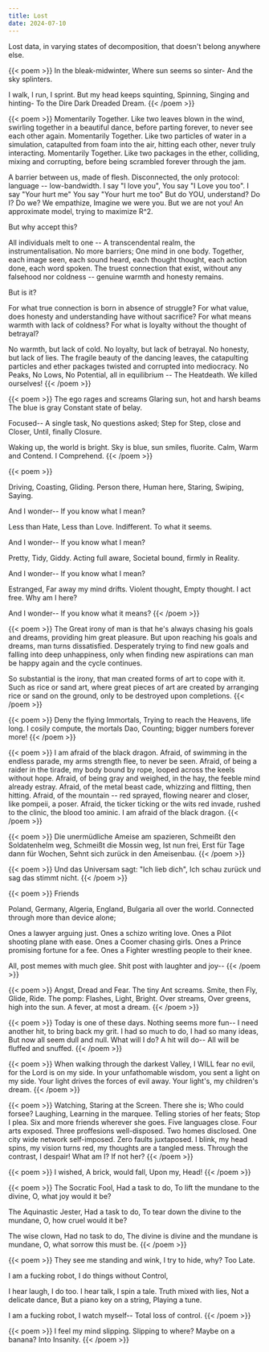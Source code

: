 ```yaml
---
title: Lost
date: 2024-07-10
---
```


Lost data, in varying states of decomposition, that doesn't belong anywhere else.

{{< poem >}}
In the bleak-midwinter,
Where sun seems so sinter-
And the sky splinters.

I walk, I run, I sprint.
But my head keeps squinting,
Spinning, Singing and hinting-
To the Dire Dark Dreaded Dream.
{{< /poem >}}

{{< poem >}}
Momentarily Together. 
    Like two leaves blown in the wind, swirling together in a beautiful dance, before parting forever, to never see each other again.
Momentarily Together. 
    Like two particles of water in a simulation, catapulted from foam into the air, hitting each other, never truly interacting.
Momentarily Together.
    Like two packages in the ether, colliding, mixing and corrupting, before being scrambled forever through the jam.

A barrier between us, made of flesh. 
Disconnected, the only protocol: language -- low-bandwidth.
I say "I love you",
    You say "I Love you too".
I say "Your hurt me"
    You say "Your hurt me too"
But do YOU, understand? Do I? Do we?
We empathize, Imagine we were you. But we are not you! 
An approximate model, trying to maximize R^2.

But why accept this?

All individuals melt to one -- A transcendental realm, the instrumentalisation.
No more barriers; One mind in one body.
Together, each image seen, each sound heard, each thought thought, each action done, each word spoken.
The truest connection that exist, without any falsehood nor coldness -- genuine warmth and honesty remains.

But is it?

For what true connection is born in absence of struggle?
For what value, does honesty and understanding have without sacrifice?
For what means warmth with lack of coldness?
For what is loyalty without the thought of betrayal?

No warmth, but lack of cold.
No loyalty, but lack of betrayal.
No honesty, but lack of lies.
The fragile beauty of the dancing leaves, the catapulting particles and ether packages twisted and corrupted into mediocracy. 
No Peaks, No Lows, No Potential, all in equilibrium -- The Heatdeath. 
We killed ourselves!
{{< /poem >}}

{{< poem >}}
The ego rages and screams
    Glaring sun, hot and harsh beams
        The blue is gray
            Constant state of belay.

Focused-- A single task,
No questions asked;
Step for Step, close and Closer,
Until, finally Closure.

Waking up, the world is bright.
        Sky is blue, sun smiles, fluorite.
Calm, Warm and Contend.
        I Comprehend.
{{< /poem >}}

{{< poem >}}

Driving, Coasting, Gliding.
Person there, Human here,
Staring, Swiping, Saying.

And I wonder--
If you know what I mean?

Less than Hate, Less than Love.
Indifferent.
To what it seems.

And I wonder--
If you know what I mean?

Pretty, Tidy, Giddy.
Acting full aware,
Societal bound, firmly in Reality.

And I wonder--
If you know what I mean?

Estranged, Far away my mind drifts.
Violent thought, Empty thought.
I act free. Why am I here?

And I wonder--
If you know what it means?
{{< /poem >}}

{{< poem >}}
The Great irony of man is that he's always chasing his goals and dreams, providing him great pleasure. 
But upon reaching his goals and dreams, man turns dissatisfied. Desperately trying to find new goals and falling into deep unhappiness, only when finding new aspirations can man be happy again and the cycle continues.

So substantial is the irony, that man created forms of art to cope with it. Such as rice or sand art, where great pieces of art are created by arranging rice or sand on the ground, only to be destroyed upon completions.
{{< /poem >}}

{{< poem >}}
Deny the flying Immortals,
Trying to reach the Heavens, life long.
I cosily compute, the mortals Dao,
Counting; bigger numbers forever more!
{{< /poem >}}


{{< poem >}}
I am afraid of the black dragon.
    Afraid, 
        of swimming in the endless parade, 
        my arms strength flee,
        to never be seen.
    Afraid,
        of being a raider in the tirade,
        my body bound by rope,
        looped across the keels without hope.
    Afraid,
        of being gray and weighed,
        in the hay,
        the feeble mind already estray.
    Afraid,
        of the metal beast cade,
        whizzing and flitting,
        then hitting.
    Afraid,
        of the mountain -- red sprayed,
        flowing nearer and closer,
        like pompeii, a poser.
    Afraid,
        the ticker ticking or the wits red invade,
        rushed to the clinic,
        the blood too aminic.
I am afraid of the black dragon.
{{< /poem >}}


{{< poem >}}
Die unermüdliche Ameise am spazieren,
Schmeißt den Soldatenhelm weg,
Schmeißt die Mossin weg,
Ist nun frei,
Erst für Tage dann für Wochen,
Sehnt sich zurück in den Ameisenbau.
{{< /poem >}}


{{< poem >}}
Und das Universam sagt: "Ich lieb dich",
Ich schau zurück und sag das stimmt nicht.
{{< /poem >}}


{{< poem >}}
Friends

Poland, Germany, Algeria, England, Bulgaria all over the world.
Connected through more than device alone;

Ones a lawyer arguing just.
Ones a schizo writing love.
Ones a Pilot shooting plane with ease.
Ones a Coomer chasing girls.
Ones a Prince promising fortune for a fee.
Ones a Fighter wrestling people to their knee.

All, post memes with much glee.
Shit post with laughter and joy--
{{< /poem >}}


{{< poem >}}
Angst, Dread and Fear.
The tiny Ant screams.
Smite, then Fly, Glide, Ride.
The pomp: Flashes, Light, Bright.
Over streams, Over greens, high into the sun.
A fever, at most a dream.
{{< /poem >}}


{{< poem >}}
Today is one of these days.
Nothing seems more fun--
I need another hit, 
to bring back my grit.
I had so much to do,
I had so many ideas,
But now all seem dull and null.
What will I do?
A hit will do-- All will be fluffed and snuffed.
{{< /poem >}}


{{< poem >}}
When walking through the darkest Valley,
I WILL fear no evil, for the Lord is on my side.
In your unfathomable wisdom, you sent a light on my side.
Your light drives the forces of evil away.
Your light's, my children's dream.
{{< /poem >}}


{{< poem >}}
Watching, Staring at the Screen.
There she is; Who could forsee?
Laughing, Learning in the marquee.
Telling stories of her feats; Stop I plea.
    Six and more friends wherever she goes.
    Five languages close.
    Four arts exposed.
    Three proffesions well-disposed. 
    Two homes disclosed.
    One city wide network self-imposed.
    Zero faults juxtaposed.
I blink, 
    my head spins, 
        my vision turns red,
            my thoughts are a tangled mess.
Through the contrast, I despair!
    What am I? If not her?
{{< /poem >}}


{{< poem >}}
I wished,
    A brick,
        would fall,
            Upon my,
Head!
{{< /poem >}}


{{< poem >}}
The Socratic Fool,
Had a task to do,
To lift the mundane to the divine,
O, what joy would it be?

The Aquinastic Jester,
Had a task to do,
To tear down the divine to the mundane,
O, how cruel would it be?

The wise clown,
Had no task to do,
The divine is divine and the mundane is mundane,
O, what sorrow this must be.
{{< /poem >}}


{{< poem >}}
They see me standing and wink,
I try to hide, why?
Too Late.

I am a fucking robot,
I do things without Control,

I hear laugh, I do too.
I hear talk, I spin a tale.
Truth mixed with lies,
Not a delicate dance,
But a piano key on a string, 
Playing a tune.

I am a fucking robot,
I watch myself--
Total loss of control.
{{< /poem >}}


{{< poem >}}
I feel my mind slipping.
Slipping to where? Maybe on a banana?
Into Insanity.
{{< /poem >}}
